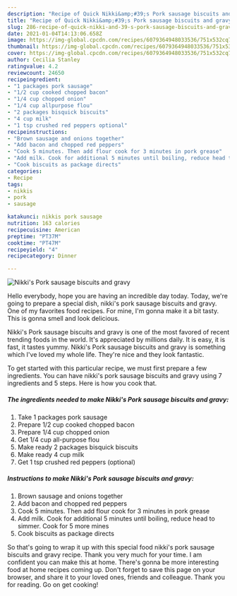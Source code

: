 ```yaml
---
description: "Recipe of Quick Nikki&amp;#39;s Pork sausage biscuits and gravy"
title: "Recipe of Quick Nikki&amp;#39;s Pork sausage biscuits and gravy"
slug: 286-recipe-of-quick-nikki-and-39-s-pork-sausage-biscuits-and-gravy
date: 2021-01-04T14:13:06.658Z
image: https://img-global.cpcdn.com/recipes/6079364948033536/751x532cq70/nikkis-pork-sausage-biscuits-and-gravy-recipe-main-photo.jpg
thumbnail: https://img-global.cpcdn.com/recipes/6079364948033536/751x532cq70/nikkis-pork-sausage-biscuits-and-gravy-recipe-main-photo.jpg
cover: https://img-global.cpcdn.com/recipes/6079364948033536/751x532cq70/nikkis-pork-sausage-biscuits-and-gravy-recipe-main-photo.jpg
author: Cecilia Stanley
ratingvalue: 4.2
reviewcount: 24650
recipeingredient:
- "1 packages pork sausage"
- "1/2 cup cooked chopped bacon"
- "1/4 cup chopped onion"
- "1/4 cup allpurpose flou"
- "2 packages bisquick biscuits"
- "4 cup milk"
- "1 tsp crushed red peppers optional"
recipeinstructions:
- "Brown sausage and onions together"
- "Add bacon and chopped red peppers"
- "Cook 5 minutes. Then add flour cook for 3 minutes in pork grease"
- "Add milk. Cook for additional 5 minutes until boiling, reduce head to simmer. Cook for 5 more mines"
- "Cook biscuits as package directs"
categories:
- Recipe
tags:
- nikkis
- pork
- sausage

katakunci: nikkis pork sausage 
nutrition: 163 calories
recipecuisine: American
preptime: "PT37M"
cooktime: "PT47M"
recipeyield: "4"
recipecategory: Dinner

---
```



![Nikki&#39;s Pork sausage biscuits and gravy](https://img-global.cpcdn.com/recipes/6079364948033536/751x532cq70/nikkis-pork-sausage-biscuits-and-gravy-recipe-main-photo.jpg)

Hello everybody, hope you are having an incredible day today. Today, we're going to prepare a special dish, nikki&#39;s pork sausage biscuits and gravy. One of my favorites food recipes. For mine, I'm gonna make it a bit tasty. This is gonna smell and look delicious.



Nikki&#39;s Pork sausage biscuits and gravy is one of the most favored of recent trending foods in the world. It's appreciated by millions daily. It is easy, it is fast, it tastes yummy. Nikki&#39;s Pork sausage biscuits and gravy is something which I've loved my whole life. They're nice and they look fantastic.


To get started with this particular recipe, we must first prepare a few ingredients. You can have nikki&#39;s pork sausage biscuits and gravy using 7 ingredients and 5 steps. Here is how you cook that.

<!--inarticleads1-->

##### The ingredients needed to make Nikki&#39;s Pork sausage biscuits and gravy:

1. Take 1 packages pork sausage
1. Prepare 1/2 cup cooked chopped bacon
1. Prepare 1/4 cup chopped onion
1. Get 1/4 cup all-purpose flou
1. Make ready 2 packages bisquick biscuits
1. Make ready 4 cup milk
1. Get 1 tsp crushed red peppers (optional)




<!--inarticleads2-->

##### Instructions to make Nikki&#39;s Pork sausage biscuits and gravy:

1. Brown sausage and onions together
1. Add bacon and chopped red peppers
1. Cook 5 minutes. Then add flour cook for 3 minutes in pork grease
1. Add milk. Cook for additional 5 minutes until boiling, reduce head to simmer. Cook for 5 more mines
1. Cook biscuits as package directs




So that's going to wrap it up with this special food nikki&#39;s pork sausage biscuits and gravy recipe. Thank you very much for your time. I am confident you can make this at home. There's gonna be more interesting food at home recipes coming up. Don't forget to save this page on your browser, and share it to your loved ones, friends and colleague. Thank you for reading. Go on get cooking!
